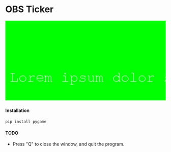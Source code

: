 # OBS Ticker

![Screenshot](https://github.com/johntelforduk/obs-ticker/blob/master/OBS_ticker_screenshot.jpg)

#### Installation
```
pip install pygame
```
#### TODO
* Press "Q" to close the window, and quit the program.